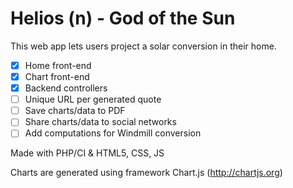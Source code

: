 Helios (n) - God of the Sun
======

This web app lets users project a solar conversion in their home.

- [x] Home front-end
- [x] Chart front-end
- [x] Backend controllers
- [ ] Unique URL per generated quote
- [ ] Save charts/data to PDF
- [ ] Share charts/data to social networks
- [ ] Add computations for Windmill conversion

Made with PHP/CI & HTML5, CSS, JS

Charts are generated using framework Chart.js (http://chartjs.org)

